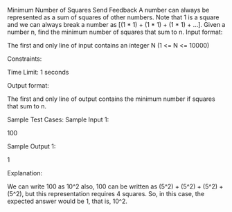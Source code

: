  Minimum Number of Squares
Send Feedback
A number can always be represented as a sum of squares of other numbers. Note that 1 is a square and we can always break a number as [(1 * 1) + (1 * 1) + (1 * 1) + …]. Given a number n, find the minimum number of squares that sum to n.
Input format:

 The first and only line of input contains an integer N (1 <= N <= 10000)

Constraints:

 Time Limit: 1 seconds

Output format:

The first and only line of output contains the minimum number if squares that sum to n.

Sample Test Cases:
Sample Input 1:

100

Sample Output 1:

1

Explanation:

We can write 100 as 10^2 also, 100 can be written as (5^2) + (5^2) + (5^2) + (5^2), but this representation requires 4 squares. So, in this case, the expected answer would be 1, that is, 10^2.

